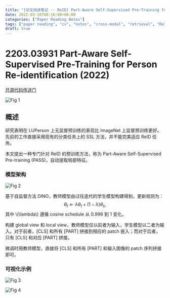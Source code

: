 ```yaml
---
title: "[论文阅读笔记 -- ReID] Part-Aware Self-Supervised Pre-Training for Person ReID (2022)"
date: 2022-03-16T08:16:08+08:00
categories: ["Paper Reading Notes"]
tags: ["paper reading", "cv", "notes", "cross-modal", "retrieval", "ReID", "ViT"]
draft: true
---
```


# 2203.03931 Part-Aware Self-Supervised Pre-Training for Person Re-identification (2022)

[开源代码传送门](https://github.com/CASIA-IVA-Lab/PASS-reID)

![Fig 1](/images/2022/PRN212/1.png)

## 概述

研究表明在 LUPerson 上无监督预训练的表现比 ImageNet 上监督预训练更好。先前的工作直接采用现有的分类任务上的 SSL 方法，并不能完美适应 ReID 任务。  

本文提出一种专门针对 ReID 的预训练方法，称为 Part-Aware Self-Supervised Pre-training (PASS)，自动提取局部特征。  

### 模型架构

![Fig 2](/images/2022/PRN212/2.png)

基于自监督方法 DINO，教师模型由过往迭代的学生模型构建得到，更新规则为：  
$$\theta_{t} \leftarrow \lambda \theta_{t} + (1 - \lambda) \theta_{s},$$
其中 \\(\lambda\\) 遵循 cosine schedule 从 0.996 到 1 变化。  

构建 global view 和 local view，教师模型仅以前者为输入，学生模型以二者为输入。对于前者，[CLS] 和所有 [PART] 拼接到相应的 patch 嵌入；而对于后者，只有 [CLS] 和对应 [PART] 拼接。  

微调时用教师模型，直接将 [CLS] 和所有 [PART] 和输入图像的 patch 序列拼接即可。  

### 可视化示例

![Fig 3](/images/2022/PRN212/3.png)

![Fig 4](/images/2022/PRN212/4.png)
